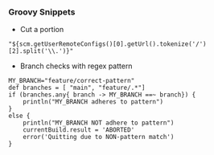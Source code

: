 ### Groovy Snippets

- Cut a portion
```
"${scm.getUserRemoteConfigs()[0].getUrl().tokenize('/')[2].split('\\.')}"
```


- Branch checks with regex pattern
```
MY_BRANCH="feature/correct-pattern"
def branches = [ "main", "feature/.*"]
if (branches.any{ branch -> MY_BRANCH ==~ branch}) {
    println("MY_BRANCH adheres to pattern")
} 
else {
    println("MY_BRANCH NOT adhere to pattern")
    currentBuild.result = 'ABORTED'
    error('Quitting due to NON-pattern match')
}

```